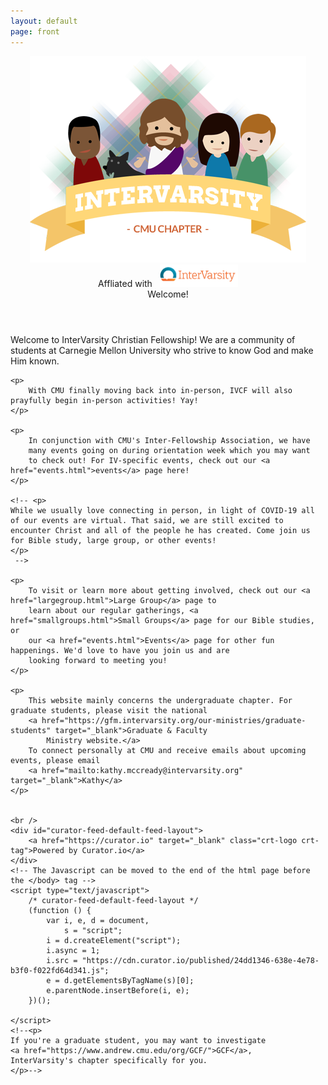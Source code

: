```yaml
---
layout: default
page: front
---
```

<article class="frontpage">
    <header>
        <img src="images/welcome_image.png" id="welcome-img" />
        <div class="subtitle">
            Affliated with &nbsp;
            <a href="https://intervarsity.org/" target="_blank">
                <img src="images/intervarsity_logo.png" height="36px" />
            </a>
        </div>
        <div class="title">Welcome!</div>
    </header>
    <p>
        Welcome to InterVarsity Christian Fellowship! We are a community of students at Carnegie Mellon University who
        strive to know God and make Him known.
    </p>

    <p>
        With CMU finally moving back into in-person, IVCF will also prayfully begin in-person activities! Yay!
    </p>

    <p>
        In conjunction with CMU's Inter-Fellowship Association, we have
        many events going on during orientation week which you may want
        to check out! For IV-specific events, check out our <a href="events.html">events</a> page here!
    </p>

    <!-- <p>
    While we usually love connecting in person, in light of COVID-19 all of our events are virtual. That said, we are still excited to encounter Christ and all of the people he has created. Come join us for Bible study, large group, or other events!
    </p>
     -->

    <p>
        To visit or learn more about getting involved, check out our <a href="largegroup.html">Large Group</a> page to
        learn about our regular gatherings, <a href="smallgroups.html">Small Groups</a> page for our Bible studies, or
        our <a href="events.html">Events</a> page for other fun happenings. We'd love to have you join us and are
        looking forward to meeting you!
    </p>

    <p>
        This website mainly concerns the undergraduate chapter. For graduate students, please visit the national
        <a href="https://gfm.intervarsity.org/our-ministries/graduate-students" target="_blank">Graduate & Faculty
            Ministry website.</a>
        To connect personally at CMU and receive emails about upcoming events, please email
        <a href="mailto:kathy.mccready@intervarsity.org" target="_blank">Kathy</a>
    </p>


    <br />
    <div id="curator-feed-default-feed-layout">
        <a href="https://curator.io" target="_blank" class="crt-logo crt-tag">Powered by Curator.io</a>
    </div>
    <!-- The Javascript can be moved to the end of the html page before the </body> tag -->
    <script type="text/javascript">
        /* curator-feed-default-feed-layout */
        (function () {
            var i, e, d = document,
                s = "script";
            i = d.createElement("script");
            i.async = 1;
            i.src = "https://cdn.curator.io/published/24dd1346-638e-4e78-b3f0-f022fd64d341.js";
            e = d.getElementsByTagName(s)[0];
            e.parentNode.insertBefore(i, e);
        })();

    </script>
    <!--<p>
    If you're a graduate student, you may want to investigate
    <a href="https://www.andrew.cmu.edu/org/GCF/">GCF</a>,
    InterVarsity's chapter specifically for you.
    </p>-->
</article>